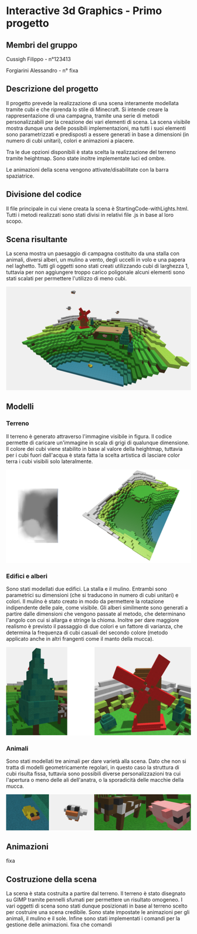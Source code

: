 # Interactive 3d Graphics - Primo progetto

## Membri del gruppo

Cussigh Filippo - n°123413

Forgiarini Alessandro - n° fixa

## Descrizione del progetto
Il progetto prevede la realizzazione di una scena interamente modellata tramite cubi e che riprenda lo stile di Minecraft.
Si intende creare la rappresentazione di una campagna, tramite una serie di metodi personalizzabili per la creazione dei vari elementi di scena. La scena visibile mostra dunque una delle possibili implementazioni, ma tutti i suoi elementi sono parametrizzati e predisposti a essere generati in base a dimensioni (in numero di cubi unitari), colori e animazioni a piacere.

Tra le due opzioni disponibili è stata scelta la realizzazione del terreno tramite heightmap.
Sono state inoltre implementate luci ed ombre.

Le animazioni della scena vengono attivate/disabilitate con la barra spaziatrice.

## Divisione del codice
Il file principale in cui viene creata la scena è StartingCode-withLights.html.
Tutti i metodi realizzati sono stati divisi in relativi file .js in base al loro scopo.

## Scena risultante

La scena mostra un paesaggio di campagna costituito da una stalla con animali, diversi alberi, un mulino a vento, degli uccelli in volo e una papera nel laghetto.
Tutti gli oggetti sono stati creati utilizzando cubi di larghezza 1, tuttavia per non aggiungere troppo carico poligonale alcuni elementi sono stati scalati per permettere l'utilizzo di meno cubi.

![](screenshots/scene.png)

## Modelli

### Terreno
Il terreno è generato attraverso l'immagine visibile in figura. Il codice permette di caricare un'immagine in scala di grigi di qualunque dimensione. 
Il colore dei cubi viene stabilito in base al valore della heightmap, tuttavia per i cubi fuori dall'acqua è stata fatta la scelta artistica di lasciare color terra i cubi visibili solo lateralmente.

![](screenshots/terrain.png)

### Edifici e alberi
Sono stati modellati due edifici. La stalla e il mulino. Entrambi sono parametrici su dimensioni (che si traducono in numero di cubi unitari) e colori.
Il mulino è stato creato in modo da permettere la rotazione indipendente delle pale, come visibile.
Gli alberi similmente sono generati a partire dalle dimensioni che vengono passate al metodo, che determinano l'angolo con cui si allarga e stringe la chioma. Inoltre per dare maggiore realismo è previsto il passaggio di due colori e un fattore di varianza, che determina la frequenza di cubi casuali del secondo colore (metodo applicato anche in altri frangenti come il manto della mucca).

![](screenshots/tree.png)

### Animali
Sono stati modellati tre animali per dare varietà alla scena.
Dato che non si tratta di modelli geometricamente regolari, in questo caso la struttura di cubi risulta fissa, tuttavia sono possibili diverse personalizzazioni tra cui l'apertura o meno delle ali dell'anatra, o la sporadicità delle macchie della mucca.

![](screenshots/animals.png)

## Animazioni

fixa

## Costruzione della scena
La scena è stata costruita a partire dal terreno. Il terreno è stato disegnato su GIMP tramite pennelli sfumati per permettere un risultato omogeneo.
I vari oggetti di scena sono stati dunque posizionati in base al terreno scelto per costruire una scena credibile.
Sono state impostate le animazioni per gli animali, il mulino e il sole.
Infine sono stati implementati i comandi per la gestione delle animazioni.
fixa che comandi